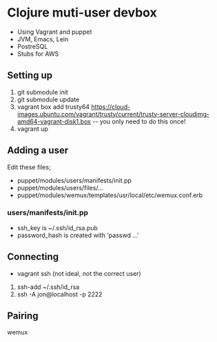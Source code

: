 # Clojure muti-user devbox

* Using Vagrant and puppet
* JVM, Emacs, Lein
* PostreSQL
* Stubs for AWS

## Setting up

1. git submodule init
2. git submodule update
3. vagrant box add trusty64 https://cloud-images.ubuntu.com/vagrant/trusty/current/trusty-server-cloudimg-amd64-vagrant-disk1.box -- you only need to do this once!
4. vagrant up

## Adding a user

Edit these files;

* puppet/modules/users/manifests/init.pp
* puppet/modules/users/files/...
* puppet/modules/wemux/templates/usr/local/etc/wemux.conf.erb

### users/manifests/init.pp

* ssh_key is ~/.ssh/id_rsa.pub
* password_hash is created with 'passwd ...'

## Connecting

* vagrant ssh (not ideal, not the correct user)

1. ssh-add ~/.ssh/id_rsa
2. ssh -A jon@localhost -p 2222

## Pairing

wemux
